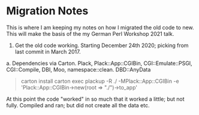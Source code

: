 # Migration Notes

This is where I am keeping my notes on how I migrated the old code to new.
This will make the basis of the my German Perl Workshop 2021 talk.



1. Get the old code working.
Starting December 24th 2020; picking from last commit in March 2017.


a. Dependencies via Carton.
Plack, Plack::App::CGIBin, CGI::Emulate::PSGI, CGI::Compile, DBI, Moo, namespace::clean.
DBD::AnyData

> carton install
> carton exec  plackup -R ./ -MPlack::App::CGIBin -e 'Plack::App::CGIBin->new(root => "./")->to_app'

At this point the code "worked" in so much that it worked a little; but not fully. Compiled and ran; but did not create all the data etc.


